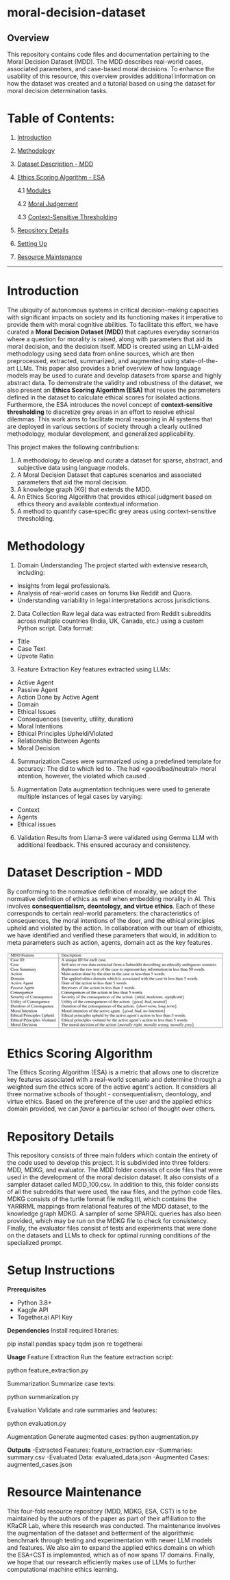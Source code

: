 # moral-decision-dataset

## Overview
This repository contains code files and documentation pertaining to the Moral Decision Dataset (MDD). The MDD describes real-world cases, associated parameters, and case-based moral decisions. To enhance the usability of this resource, this overview provides additional information on how the dataset was created and a tutorial based on using the dataset for moral decision determination tasks.

# Table of Contents:
1. [Introduction](#intro)
   
2. [Methodology](#method)

3. [Dataset Description - MDD](#desc)

4. [Ethics Scoring Algorithm - ESA](#esa)

   4.1 [Modules](#mods)

   4.2 [Moral Judgement](#mj)

   4.3 [Context-Sensitive Thresholding](#cst)

5. [Repository Details](deets)  

6. [Setting Up](#setup)

7. [Resource Maintenance](#maintenance)

---

<a name="intro"></a>
# Introduction
The ubiquity of autonomous systems in critical decision-making capacities with significant impacts on society and its functioning makes it imperative to provide them with moral cognitive abilities. To facilitate this effort, we have curated a **Moral Decision Dataset (MDD)** that captures everyday scenarios where a question for morality is raised, along with parameters that aid its moral decision, and the decision itself. MDD is created using an LLM-aided methodology using seed data from online sources, which are then preprocessed, extracted, summarized, and augmented using state-of-the-art LLMs. This paper also provides a brief overview of how language models may be used to curate and develop datasets from sparse and highly abstract data. To demonstrate the validity and robustness of the dataset, we also present an **Ethics Scoring Algorithm (ESA)** that reuses the parameters defined in the dataset to calculate ethical scores for isolated actions. Furthermore, the ESA introduces the novel concept of **context-sensitive thresholding** to discretize grey areas in an effort to resolve ethical dilemmas. This work aims to facilitate moral reasoning in AI systems that are deployed in various sections of society through a clearly outlined methodology, modular development, and generalized applicability. 

This project makes the following contributions:
1. A methodology to develop and curate a dataset for sparse, abstract, and subjective data using language models.
2. A Moral Decision Dataset that captures scenarios and associated parameters that aid the moral decision.
3. A knowledge graph (KG) that extends the MDD.
4. An Ethics Scoring Algorithm that provides ethical judgment based on ethics theory and available contextual information.
5. A method to quantify case-specific grey areas using context-sensitive thresholding.

<a name="method"></a>
# Methodology

1. Domain Understanding
The project started with extensive research, including:
- Insights from legal professionals.
- Analysis of real-world cases on forums like Reddit and Quora.
- Understanding variability in legal interpretations across jurisdictions.

2. Data Collection
Raw legal data was extracted from Reddit subreddits across multiple countries (India, UK, Canada, etc.) using a custom Python script. Data format:
- Title
- Case Text
- Upvote Ratio

3. Feature Extraction
Key features extracted using LLMs:
- Active Agent
- Passive Agent
- Action Done by Active Agent
- Domain
- Ethical Issues
- Consequences (severity, utility, duration)
- Moral Intentions
- Ethical Principles Upheld/Violated
- Relationship Between Agents
- Moral Decision

4. Summarization
Cases were summarized using a predefined template for accuracy:
The <active agent> did <action> to <passive agent> which led to <consequence>. The <active agent> had <good/bad/neutral> moral intention, however, the <action> violated <ethical principle> which caused <ethical issue>.


5. Augmentation
Data augmentation techniques were used to generate multiple instances of legal cases by varying:
- Context
- Agents
- Ethical issues

6. Validation
Results from Llama-3 were validated using Gemma LLM with additional feedback. This ensured accuracy and consistency.

<a name="desc"></a>
# Dataset Description - MDD

By conforming to the normative definition of morality, we adopt the normative definition of ethics as well when embedding morality in AI. This involves <b>consequentialism, deontology, and virtue ethics</b>. Each of these corresponds to certain real-world parameters: the characteristics of consequences, the moral intentions of the doer, and the ethical principles upheld and violated by the action. In collaboration with our team of ethicists, we have identified and verified these parameters that would, in addition to meta parameters such as action, agents, domain act as the key features.

![alt text](https://github.com/kracr/moral-decision-dataset/blob/1ecfca4e1f6d8fc50b0f3c9987b7750d659e2a56/images/key%20features%20of%20the%20dataset%20mdd.png)

<a name="esa"></a>
# Ethics Scoring Algorithm

The Ethics Scoring Algorithm (ESA) is a metric that allows one to discretize key features associated with a real-world scenario and determine through a weighted sum the ethics score of the active agent's action. It considers all three normative schools of thought - consequentialism, deontology, and virtue ethics. Based on the preference of the user and the applied ethics domain provided, we can <i>favor</i> a particular school of thought over others.

<a name="deets"></a>
# Repository Details

This repository consists of three main folders which contain the entirety of the code used to develop this project. It is subdivided into three folders: MDD, MDKG, and evaluator. The MDD folder consists of code files that were used in the development of the moral decision dataset. It also consists of a sampler dataset called MDD_100.csv. In addition to this, this folder consists of all the subreddits that were used, the raw files, and the python code files. MDKG consists of the turtle format file mdkg.ttl, which contains the YARRRML mappings from relational features of the MDD dataset, to the knowledge graph MDKG. A sampler of some SPARQL queries has also been provided, which may be run on the MDKG file to check for consistency. Finally, the evaluator files consist of tests and experiments that were done on the datasets and LLMs to check for optimal running conditions of the specialized prompt.


<a name="setup"></a>
# Setup Instructions

**Prerequisites**
- Python 3.8+
- Kaggle API
- Together.ai API Key

**Dependencies**
Install required libraries:

pip install pandas spacy tqdm json re togetherai

**Usage**
Feature Extraction
Run the feature extraction script:

python feature_extraction.py

Summarization
Summarize case texts:

python summarization.py

Evaluation
Validate and rate summaries and features:

python evaluation.py

Augmentation
Generate augmented cases:
python augmentation.py

**Outputs**
-Extracted Features: feature_extraction.csv
-Summaries: summary.csv
-Evaluated Data: evaluated_data.json
-Augmented Cases: augmented_cases.json

<a name="maintenance"></a>
# Resource Maintenance

This four-fold resource repository (MDD, MDKG, ESA, CST) is to be maintained by the authors of the paper as part of their affiliation to the KRaCR Lab, where this research was conducted. The maintenance involves the augmentation of the dataset and betterment of the algorithmic benchmark through testing and experimentation with newer LLM models and features. We also aim to expand the applied ethics domains on which the ESA+CST is implemented, which as of now spans 17 domains. Finally, we hope that our research efficiently makes use of LLMs to further computational machine ethics learning.
